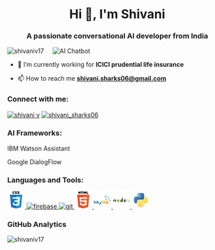 <h1 align="center">Hi 👋, I'm Shivani</h1>
<h3 align="center">A passionate conversational AI developer from India</h3>
<img align="right" alt="AI Chatbot" width="400" src="https://www.bacancytechnology.com/main-boot-5/images/chatbot/side-img-1.gif">

<p align="left"> <img src="https://komarev.com/ghpvc/?username=shivaniv17&label=Profile%20views&color=0e75b6&style=flat" alt="shivaniv17" /> </p>

- 🔭 I’m currently working for **ICICI prudential life insurance**

- 📫 How to reach me **shivani.sharks06@gmail.com**

<h3 align="left">Connect with me:</h3>
<p align="left">
<a href="https://linkedin.com/in/shivani-vankadari" target="blank"><img align="center" src="https://raw.githubusercontent.com/rahuldkjain/github-profile-readme-generator/master/src/images/icons/Social/linked-in-alt.svg" alt="shivani v" height="30" width="40" /></a>
<a href="https://www.hackerrank.com/shivaniv17" target="blank"><img align="center" src="https://raw.githubusercontent.com/rahuldkjain/github-profile-readme-generator/master/src/images/icons/Social/hackerrank.svg" alt="shivani_sharks06" height="30" width="40" /></a>
</p>

<h3 align="left">AI Frameworks:</h3>
<p align="left"> IBM Watson Assistant</p> 
<p align="left"> Google DialogFlow</p> 

<h3 align="left">Languages and Tools:</h3>
<p align="left"> <a href="https://www.w3schools.com/css/" target="_blank" rel="noreferrer"> <img src="https://raw.githubusercontent.com/devicons/devicon/master/icons/css3/css3-original-wordmark.svg" alt="css3" width="40" height="40"/> </a> <a href="https://firebase.google.com/" target="_blank" rel="noreferrer"> <img src="https://www.vectorlogo.zone/logos/firebase/firebase-icon.svg" alt="firebase" width="40" height="40"/> </a> <a href="https://git-scm.com/" target="_blank" rel="noreferrer"> <img src="https://www.vectorlogo.zone/logos/git-scm/git-scm-icon.svg" alt="git" width="40" height="40"/> </a> <a href="https://www.w3.org/html/" target="_blank" rel="noreferrer"> <img src="https://raw.githubusercontent.com/devicons/devicon/master/icons/html5/html5-original-wordmark.svg" alt="html5" width="40" height="40"/> </a> <a href="https://www.mysql.com/" target="_blank" rel="noreferrer"> <img src="https://raw.githubusercontent.com/devicons/devicon/master/icons/mysql/mysql-original-wordmark.svg" alt="mysql" width="40" height="40"/> </a> <a href="https://nodejs.org" target="_blank" rel="noreferrer"> <img src="https://raw.githubusercontent.com/devicons/devicon/master/icons/nodejs/nodejs-original-wordmark.svg" alt="nodejs" width="40" height="40"/> </a> <a href="https://www.python.org" target="_blank" rel="noreferrer"> <img src="https://raw.githubusercontent.com/devicons/devicon/master/icons/python/python-original.svg" alt="python" width="40" height="40"/> </a> </p>

<h3>GitHub Analytics </h3>

<p>&nbsp;<img align="left" src="https://github-readme-stats.vercel.app/api?username=shivaniv17&show_icons=true&locale=en" alt="shivaniv17" /></p>
